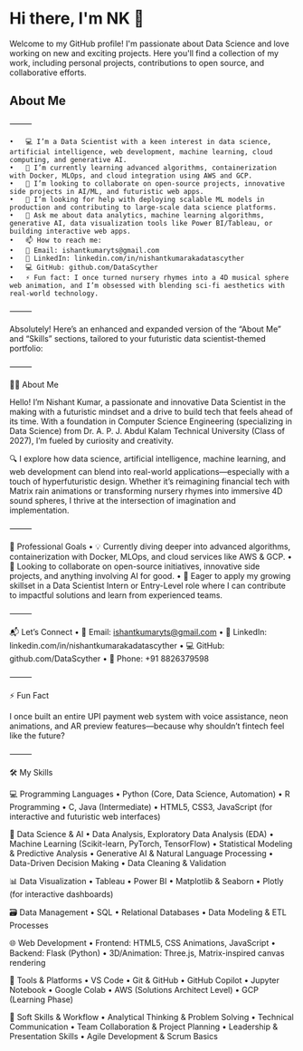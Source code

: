 
# Hi there, I'm NK 👋

Welcome to my GitHub profile! I'm passionate about Data Science  and love working on new and exciting projects. Here you'll find a collection of my work, including personal projects, contributions to open source, and collaborative efforts.

## About Me

⸻

	•	💻 I’m a Data Scientist with a keen interest in data science, artificial intelligence, web development, machine learning, cloud computing, and generative AI.
	•	🌱 I’m currently learning advanced algorithms, containerization with Docker, MLOps, and cloud integration using AWS and GCP.
	•	👯 I’m looking to collaborate on open-source projects, innovative side projects in AI/ML, and futuristic web apps.
	•	🤔 I’m looking for help with deploying scalable ML models in production and contributing to large-scale data science platforms.
	•	💬 Ask me about data analytics, machine learning algorithms, generative AI, data visualization tools like Power BI/Tableau, or building interactive web apps.
	•	📫 How to reach me:
	•	📧 Email: ishantkumaryts@gmail.com
	•	💼 LinkedIn: linkedin.com/in/nishantkumarakadatascyther
	•	💻 GitHub: github.com/DataScyther
	•	⚡ Fun fact: I once turned nursery rhymes into a 4D musical sphere web animation, and I’m obsessed with blending sci-fi aesthetics with real-world technology.

⸻

Absolutely! Here’s an enhanced and expanded version of the “About Me” and “Skills” sections, tailored to your futuristic data scientist-themed portfolio:

⸻

👨‍💻 About Me

Hello! I’m Nishant Kumar, a passionate and innovative Data Scientist in the making with a futuristic mindset and a drive to build tech that feels ahead of its time. With a foundation in Computer Science Engineering (specializing in Data Science) from Dr. A. P. J. Abdul Kalam Technical University (Class of 2027), I’m fueled by curiosity and creativity.

🔍 I explore how data science, artificial intelligence, machine learning, and web development can blend into real-world applications—especially with a touch of hyperfuturistic design. Whether it’s reimagining financial tech with Matrix rain animations or transforming nursery rhymes into immersive 4D sound spheres, I thrive at the intersection of imagination and implementation.

⸻

💼 Professional Goals
	•	💡 Currently diving deeper into advanced algorithms, containerization with Docker, MLOps, and cloud services like AWS & GCP.
	•	🤝 Looking to collaborate on open-source initiatives, innovative side projects, and anything involving AI for good.
	•	🚀 Eager to apply my growing skillset in a Data Scientist Intern or Entry-Level role where I can contribute to impactful solutions and learn from experienced teams.

⸻

📬 Let’s Connect
	•	📧 Email: ishantkumaryts@gmail.com
	•	🔗 LinkedIn: linkedin.com/in/nishantkumarakadatascyther
	•	💻 GitHub: github.com/DataScyther
	•	📱 Phone: +91 8826379598

⸻

⚡ Fun Fact

I once built an entire UPI payment web system with voice assistance, neon animations, and AR preview features—because why shouldn’t fintech feel like the future?

⸻

🛠️ My Skills

💻 Programming Languages
	•	Python (Core, Data Science, Automation)
	•	R Programming
	•	C, Java (Intermediate)
	•	HTML5, CSS3, JavaScript (for interactive and futuristic web interfaces)

🧠 Data Science & AI
	•	Data Analysis, Exploratory Data Analysis (EDA)
	•	Machine Learning (Scikit-learn, PyTorch, TensorFlow)
	•	Statistical Modeling & Predictive Analysis
	•	Generative AI & Natural Language Processing
	•	Data-Driven Decision Making
	•	Data Cleaning & Validation

📊 Data Visualization
	•	Tableau
	•	Power BI
	•	Matplotlib & Seaborn
	•	Plotly (for interactive dashboards)

🗃️ Data Management
	•	SQL
	•	Relational Databases
	•	Data Modeling & ETL Processes

🌐 Web Development
	•	Frontend: HTML5, CSS Animations, JavaScript
	•	Backend: Flask (Python)
	•	3D/Animation: Three.js, Matrix-inspired canvas rendering

🔧 Tools & Platforms
	•	VS Code
	•	Git & GitHub
	•	GitHub Copilot
	•	Jupyter Notebook
	•	Google Colab
	•	AWS (Solutions Architect Level)
	•	GCP (Learning Phase)

🔄 Soft Skills & Workflow
	•	Analytical Thinking & Problem Solving
	•	Technical Communication
	•	Team Collaboration & Project Planning
	•	Leadership & Presentation Skills
	•	Agile Development & Scrum Basics

